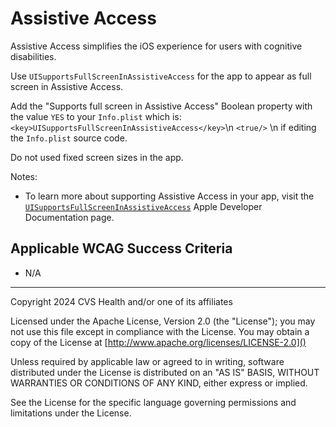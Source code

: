 # Assistive Access
Assistive Access simplifies the iOS experience for users with cognitive disabilities. 

Use `UISupportsFullScreenInAssistiveAccess` for the app to appear as full screen in Assistive Access. 

Add the \"Supports full screen in Assistive Access\" Boolean property with the value `YES` to your `Info.plist` which is: `<key>UISupportsFullScreenInAssistiveAccess</key>`\n `<true/>` \n if editing the `Info.plist` source code. 

Do not used fixed screen sizes in the app.

Notes:
- To learn more about supporting Assistive Access in your app, visit the [`UISupportsFullScreenInAssistiveAccess`](https://developer.apple.com/documentation/bundleresources/information_property_list/uisupportsfullscreeninassistiveaccess) Apple Developer Documentation page.

## Applicable WCAG Success Criteria
- N/A

----

Copyright 2024 CVS Health and/or one of its affiliates

Licensed under the Apache License, Version 2.0 (the "License");
you may not use this file except in compliance with the License.
You may obtain a copy of the License at
[http://www.apache.org/licenses/LICENSE-2.0]()

Unless required by applicable law or agreed to in writing, software
distributed under the License is distributed on an "AS IS" BASIS,
WITHOUT WARRANTIES OR CONDITIONS OF ANY KIND, either express or implied.

See the License for the specific language governing permissions and
limitations under the License.
